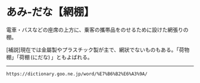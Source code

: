 # あみ‐だな【網棚】

電車・バスなどの座席の上方に、乗客の攜帯品をのせるために設けた網張りの棚。

\[補説\]現在では金屬製やプラスチック製が主で、網狀でないものもある。「荷物棚」「荷棚 (にだな) 」ともよばれる。

---
`https://dictionary.goo.ne.jp/word/%E7%B6%B2%E6%A3%9A/`